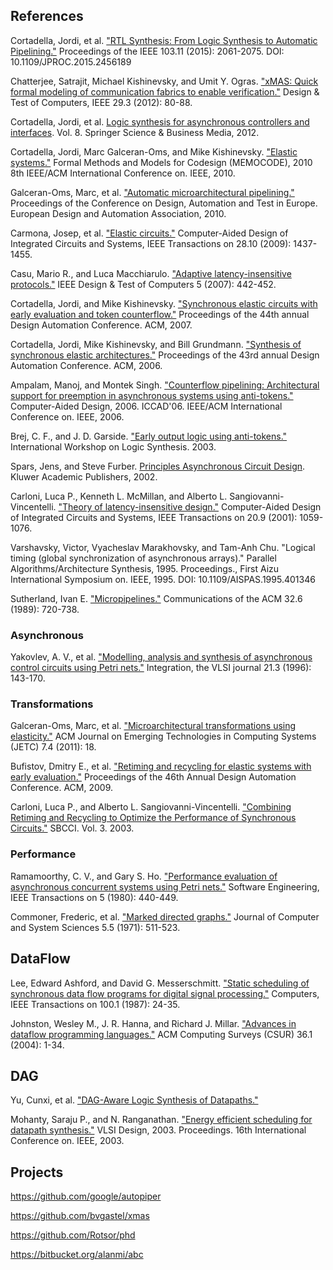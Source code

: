## References

Cortadella, Jordi, et al.
["RTL Synthesis: From Logic Synthesis to Automatic Pipelining."](http://upcommons.upc.edu/bitstream/handle/2117/82027/RTLsynthesis.pdf)
Proceedings of the IEEE 103.11 (2015): 2061-2075.
DOI: 10.1109/JPROC.2015.2456189

Chatterjee, Satrajit, Michael Kishinevsky, and Umit Y. Ogras.
["xMAS: Quick formal modeling of communication fabrics to enable verification."](https://www.researchgate.net/profile/Satrajit_Chatterjee/publication/224150874_xMAS_Quick_Formal_Modeling_of_Communication_Fabrics_to_Enable_Verification/links/560f30b508aec422d112f3ea.pdf)
Design & Test of Computers, IEEE 29.3 (2012): 80-88.

Cortadella, Jordi, et al.
[Logic synthesis for asynchronous controllers and interfaces](http://www.springer.com/productFlyer_978-3-540-43152-7.pdf?SGWID=0-0-1297-2158934-0).
Vol. 8. Springer Science & Business Media, 2012.

Cortadella, Jordi, Marc Galceran-Oms, and Mike Kishinevsky.
["Elastic systems."](http://www.cs.upc.edu/~jordicf/gavina/BIB/files/memocode2010.pdf)
Formal Methods and Models for Codesign (MEMOCODE), 2010 8th IEEE/ACM International Conference on. IEEE, 2010.

Galceran-Oms, Marc, et al.
["Automatic microarchitectural pipelining."](http://www.date-conference.org/proceedings/PAPERS/2010/DATE10/PDFFILES/IP3_08.PDF)
Proceedings of the Conference on Design, Automation and Test in Europe. European Design and Automation Association, 2010.

Carmona, Josep, et al.
["Elastic circuits."](http://www.eecs.ucf.edu/~mingjie/ECM6308/papers/Elastic%20circuits.pdf)
Computer-Aided Design of Integrated Circuits and Systems, IEEE Transactions on 28.10 (2009): 1437-1455.

Casu, Mario R., and Luca Macchiarulo.
["Adaptive latency-insensitive protocols."](http://porto.polito.it/1642487/1/dtc07_paper.pdf)
IEEE Design & Test of Computers 5 (2007): 442-452.

Cortadella, Jordi, and Mike Kishinevsky.
["Synchronous elastic circuits with early evaluation and token counterflow."](https://www.cs.upc.edu/~jordicf/gavina/BIB/files/dac07_early.pdf)
Proceedings of the 44th annual Design Automation Conference. ACM, 2007.

Cortadella, Jordi, Mike Kishinevsky, and Bill Grundmann.
["Synthesis of synchronous elastic architectures."](https://www.cs.upc.edu/~jordicf/gavina/BIB/files/dac06_self.pdf)
Proceedings of the 43rd annual Design Automation Conference. ACM, 2006.

Ampalam, Manoj, and Montek Singh.
["Counterflow pipelining: Architectural support for preemption in asynchronous systems using anti-tokens."](http://citeseerx.ist.psu.edu/viewdoc/download?doi=10.1.1.259.293&rep=rep1&type=pdf)
Computer-Aided Design, 2006. ICCAD'06. IEEE/ACM International Conference on. IEEE, 2006.

Brej, C. F., and J. D. Garside.
["Early output logic using anti-tokens."](http://brej.org/papers/iwls_paper.pdf)
International Workshop on Logic Synthesis. 2003.

Spars, Jens, and Steve Furber.
[Principles Asynchronous Circuit Design](http://twanclik.free.fr/electricity/electronic/pdfdone12/Principles%20of%20Asynchronous%20Circuit%20Design%20-%20A%20Systems%20Perspective.pdf).
Kluwer Academic Publishers, 2002.

Carloni, Luca P., Kenneth L. McMillan, and Alberto L. Sangiovanni-Vincentelli.
["Theory of latency-insensitive design."](http://webcluster.cs.columbia.edu/~luca/research/lipTransactions.pdf)
Computer-Aided Design of Integrated Circuits and Systems, IEEE Transactions on 20.9 (2001): 1059-1076.

Varshavsky, Victor, Vyacheslav Marakhovsky, and Tam-Anh Chu.
"Logical timing (global synchronization of asynchronous arrays)."
Parallel Algorithms/Architecture Synthesis, 1995. Proceedings., First Aizu International Symposium on. IEEE, 1995.
DOI: 10.1109/AISPAS.1995.401346

Sutherland, Ivan E.
["Micropipelines."](http://f-cpu.seul.org/new/micropipelines.pdf)
Communications of the ACM 32.6 (1989): 720-738.

### Asynchronous

Yakovlev, A. V., et al.
["Modelling, analysis and synthesis of asynchronous control circuits using Petri nets."](https://www.researchgate.net/profile/Alex_Yakovlev/publication/220686772_Modelling_analysis_and_synthesis_of_asynchronous_control_circuits_using_Petri_nets/links/541030420cf2f2b29a3f1e73.pdf)
Integration, the VLSI journal 21.3 (1996): 143-170.

### Transformations

Galceran-Oms, Marc, et al.
["Microarchitectural transformations using elasticity."](http://www.cs.upc.edu/~jordicf/gavina/BIB/files/JECTS2011_MicroarchTransform.pdf)
ACM Journal on Emerging Technologies in Computing Systems (JETC) 7.4 (2011): 18.

Bufistov, Dmitry E., et al.
["Retiming and recycling for elastic systems with early evaluation."](http://www.cs.upc.edu/~jordicf/Research/gavina/BIB/files/rr_early_dac09.pdf)
Proceedings of the 46th Annual Design Automation Conference. ACM, 2009.

Carloni, Luca P., and Alberto L. Sangiovanni-Vincentelli.
["Combining Retiming and Recycling to Optimize the Performance of Synchronous Circuits."](http://www1.cs.columbia.edu/~luca/research/rscSBCCI03.pdf)
SBCCI. Vol. 3. 2003.

### Performance

Ramamoorthy, C. V., and Gary S. Ho.
["Performance evaluation of asynchronous concurrent systems using Petri nets."](http://www.computer.org/csdl/trans/ts/1980/05/01702760.pdf)
Software Engineering, IEEE Transactions on 5 (1980): 440-449.

Commoner, Frederic, et al.
["Marked directed graphs."](http://www.sciencedirect.com/science/article/pii/S0022000071800132/pdf?md5=7fb2ad96e4f09b235e15a6b503dbd380&pid=1-s2.0-S0022000071800132-main.pdf)
Journal of Computer and System Sciences 5.5 (1971): 511-523.

## DataFlow

Lee, Edward Ashford, and David G. Messerschmitt.
["Static scheduling of synchronous data flow programs for digital signal processing."](http://www.eecs.ucf.edu/~mingjie/ECM6308/papers/%20Static%20Scheduling%20of%20Synchronous%20Data%20Flow%20Programs%20for%20Digital%20Signal%20Processing.pdf)
Computers, IEEE Transactions on 100.1 (1987): 24-35.


Johnston, Wesley M., J. R. Hanna, and Richard J. Millar.
["Advances in dataflow programming languages."](http://www.cs.ucf.edu/~dcm/Teaching/COT4810-Spring2011/Literature/DataFlowProgrammingLanguages.pdf)
ACM Computing Surveys (CSUR) 36.1 (2004): 1-34.

## DAG

Yu, Cunxi, et al.
["DAG-Aware Logic Synthesis of Datapaths."](http://www.ecs.umass.edu/ece/labs/vlsicad/papers/dac-2016-cunxi-ibm-muxmove.pdf)

Mohanty, Saraju P., and N. Ranganathan.
["Energy efficient scheduling for datapath synthesis."](http://www.academia.edu/download/44081902/Energy_Efficient_Scheduling_for_Datapath20160324-22777-1gq95vf.pdf)
VLSI Design, 2003. Proceedings. 16th International Conference on. IEEE, 2003.

## Projects

https://github.com/google/autopiper

https://github.com/bvgastel/xmas

https://github.com/Rotsor/phd

https://bitbucket.org/alanmi/abc
